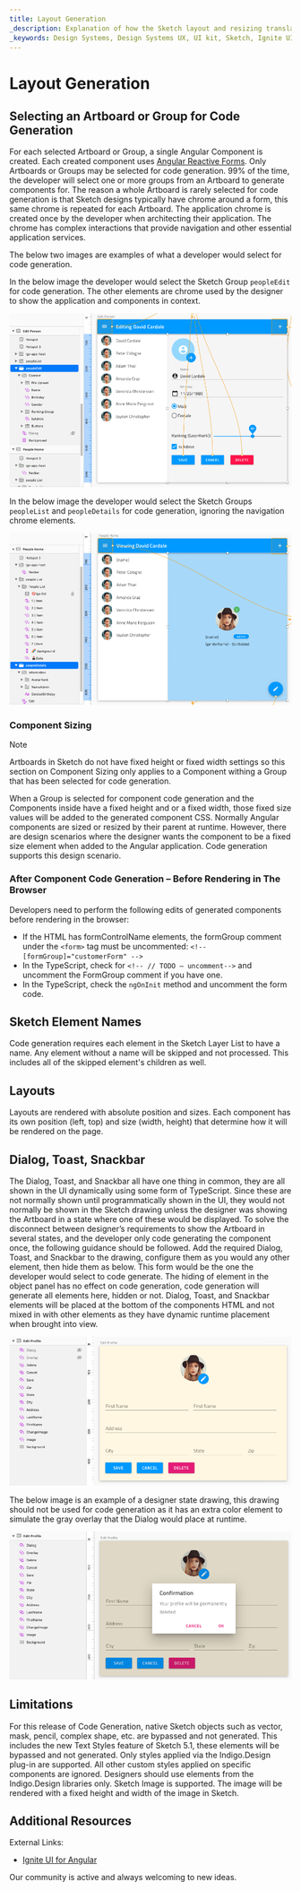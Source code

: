 ```yaml
---
title: Layout Generation 
_description: Explanation of how the Sketch layout and resizing translates to generated code and behavior.
_keywords: Design Systems, Design Systems UX, UI kit, Sketch, Ignite UI for Angular, Sketch to Angular, Sketch to Angular, Angular, Angular Design System, Export code from Sketch, Design Kits for Angular, Sketch HTML, Sketch to HTML, Sketch UI kits
---
```


# Layout Generation

## Selecting an Artboard or Group for Code Generation

For each selected Artboard or Group, a single Angular Component is created. Each created component uses [Angular Reactive Forms](https://angular.io/guide/reactive-forms).
Only Artboards or Groups may be selected for code generation. 99% of the time, the developer will select one or more groups from an Artboard to generate components for.
The reason a whole Artboard is rarely selected for code generation is that Sketch designs typically have chrome around a form, this same chrome is repeated for each Artboard. The application chrome is created once by the developer when architecting their application. The chrome has complex interactions that provide navigation and other essential application services.

The below two images are examples of what a developer would select for code generation.

In the below image the developer would select the Sketch Group `peopleEdit` for code generation. The other elements are chrome used by the designer to show the application and components in context.

<img class="responsive-img" src="../images/layout_codegen_people1.png" />

In the below image the developer would select the Sketch Groups `peopleList` and `peopleDetails` for code generation, ignoring the navigation chrome elements.

<img class="responsive-img" src="../images/layout_codegen_people2.png" />

### Component Sizing

> [!Note]
> Artboards in Sketch do not have fixed height or fixed width settings so this section on Component Sizing only applies to a Component withing a Group that has been selected for code generation.

When a Group is selected for component code generation and the Components inside have a fixed height and or a fixed width, those fixed size values will be added to the generated component CSS.
Normally Angular components are sized or resized by their parent at runtime. However, there are design scenarios where the designer wants the component to be a fixed size element when added to the Angular application. Code generation supports this design scenario.

### After Component Code Generation – Before Rendering in The Browser

Developers need to perform the following edits of generated components before rendering in the browser:

- If the HTML has formControlName elements, the formGroup comment under the `<form>` tag must be uncommented: `<!-- [formGroup]="customerForm" -->`
- In the TypeScript, check for `<!-- // TODO – uncomment-->` and uncomment the FormGroup comment if you have one.
- In the TypeScript, check the `ngOnInit` method and uncomment the form code.

## Sketch Element Names

Code generation requires each element in the Sketch Layer List to have a name. Any element without a name will be skipped and not processed. This includes all of the skipped element's children as well.

## Layouts

Layouts are rendered with absolute position and sizes. Each component has its own position (left, top) and size (width, height) that determine how it will be rendered on the page.


## Dialog, Toast, Snackbar

The Dialog, Toast, and Snackbar all have one thing in common, they are all shown in the UI dynamically using some form of TypeScript.
Since these are not normally shown until programmatically shown in the UI, they would not normally be shown in the Sketch drawing unless the designer was showing the Artboard in a state where one of these would be displayed.
To solve the disconnect between designer’s requirements to show the Artboard in several states, and the developer only code generating the component once, the following guidance should be followed.
Add the required Dialog, Toast, and Snackbar to the drawing, configure them as you would any other element, then hide them as below. This form would be the one the developer would select to code generate.
The hiding of element in the object panel has no effect on code generation, code generation will generate all elements here, hidden or not.
Dialog, Toast, and Snackbar elements will be placed at the bottom of the components HTML and not mixed in with other elements as they have dynamic runtime placement when brought into view.

<img class="responsive-img" src="../images/layout_codegen17.png" />

The below image is an example of a designer state drawing, this drawing should not be used for code generation as it has an extra color element to simulate the gray overlay that the Dialog would place at runtime.

<img class="responsive-img" src="../images/layout_codegen18.png" />

## Limitations

For this release of Code Generation, native Sketch objects such as vector, mask, pencil, complex shape, etc. are bypassed and not generated. This includes the new Text Styles feature of Sketch 5.1, these elements will be bypassed and not generated.
Only styles applied via the Indigo.Design plug-in are supported. All other custom styles applied on specific components are ignored.
Designers should use elements from the Indigo.Design libraries only.
Sketch Image is supported. The image will be rendered with a fixed height and width of the image in Sketch. 

## Additional Resources

External Links:

- [Ignite UI for Angular](https://www.infragistics.com/products/ignite-ui-angular)

Our community is active and always welcoming to new ideas.


